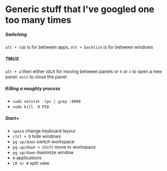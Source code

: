 # Generic stuff that I've googled one too many times

##### Switching

`alt + tab` is for between apps, `alt + backtick` is for between windows

##### TMUX

`alt + a` then either `UDLR` for moving between panels or `h` or `v` to open a new panel. `exit` to close the panel

##### Killing a naughty process

* `sudo netstat -lpn | grep :8000`
* `sudo kill -9 PID`

##### Start+

* `space` change keyboard layour
* `ctrl + D` hide windows
* `pg up/down` switch workspace
* `pg up/down + shift` move to workspace
* `pg up/down` maximize window
* `A` applications
* `LR or #` split view
